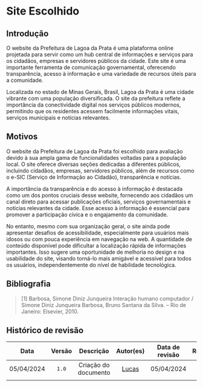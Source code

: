 # Site Escolhido

## Introdução

O website da Prefeitura de Lagoa da Prata é uma plataforma online projetada para servir como um hub central de informações e serviços para os cidadãos, empresas e servidores públicos da cidade. Este site é uma importante ferramenta de comunicação governamental, oferecendo transparência, acesso à informação e uma variedade de recursos úteis para a comunidade.

Localizada no estado de Minas Gerais, Brasil, Lagoa da Prata é uma cidade vibrante com uma população diversificada. O site da prefeitura reflete a importância da conectividade digital nos serviços públicos modernos, permitindo que os residentes acessem facilmente informações vitais, serviços municipais e notícias relevantes.

## Motivos

O website da Prefeitura de Lagoa da Prata foi escolhido para avaliação devido à sua ampla gama de funcionalidades voltadas para a população local. O site oferece diversas seções dedicadas a diferentes públicos, incluindo cidadãos, empresas, servidores públicos, além de recursos como o e-SIC (Serviço de Informação ao Cidadão), transparência e notícias.

A importância da transparência e do acesso à informação é destacada como um dos pontos cruciais desse website, fornecendo aos cidadãos um canal direto para acessar publicações oficiais, serviços governamentais e notícias relevantes da cidade. Esse acesso à informação é essencial para promover a participação cívica e o engajamento da comunidade.

No entanto, mesmo com sua organização geral, o site ainda pode apresentar desafios de acessibilidade, especialmente para usuários mais idosos ou com pouca experiência em navegação na web. A quantidade de conteúdo disponível pode dificultar a localização rápida de informações importantes. Isso sugere uma oportunidade de melhoria no design e na usabilidade do site, visando torná-lo mais amigável e acessível para todos os usuários, independentemente do nível de habilidade tecnológica.
## Bibliografia

> [1] Barbosa, Simone Diniz Junqueira Interação humano computador / Simone Diniz Junqueira Barbosa, Bruno Santana da Silva. – Rio de Janeiro: Elsevier, 2010. 

## Histórico de revisão

|    Data    | Versão |      Descrição       |               Autor(es)               | Data de revisão |                 Revisor(es)                 |
| :--------: | :----: | :------------------: | :-----------------------------------: | :-------------: | :-----------------------------------------: |
| 05/04/2024 | `1.0`  | Criação do documento | [Lucas](https://github.com/Akaeboshi) |   05/04/2024    |  |
|            |        |                      |                                       |                 |                                             |
